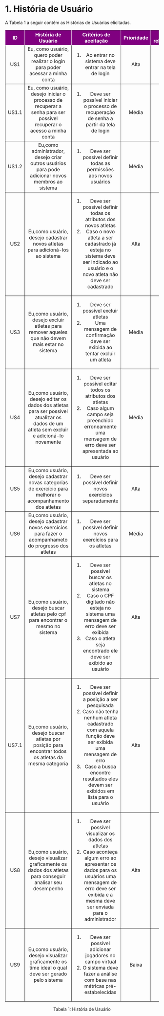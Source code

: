 # 1. História de Usuário

A Tabela 1 a seguir contém as Histórias de Usuárias elicitadas. 

<table>
    <thead>
        <tr style="background-color: purple; color: white" >
            <th style="border-style:solid;border-width:1px;text-align:center">ID</th>
            <th style="border-style:solid;border-width:1px;text-align:center">História de Usuário</th>
            <th style="border-style:solid;border-width:1px;text-align:center">Critérios de aceitação</th>
            <th style="border-style:solid;border-width:1px;text-align:center">Prioridade</th>
            <th style="border-style:solid;border-width:1px;text-align:center">RF/RNF relacionado</th>
        </tr>
    </thead>
    <tbody>
        <tr>
            <span id="ustory-01"></span>
            <td style="border-style:solid;border-width:1px;text-align:center;vertical-align:middle" rowspan="1">US1</td>
            <td style="border-style:solid;border-width:1px;text-align:center;vertical-align:middle" rowspan="1">Eu, como usuário, quero poder realizar o login para poder acessar a minha conta</td>
            <td style="border-style:solid;border-width:1px;text-align:center;vertical-align:middle" rowspan="1"><ol><li>Ao entrar no sistema deve entrar na tela de login</li></ol></td>
            <td style="border-style:solid;border-width:1px;text-align:center;vertical-align:middle">Alta</td>
            <td style="border-style:solid;border-width:1px;text-align:center;vertical-align:middle">RF01</td>
        </tr>
        <tr>
            <span id="ustory-01"></span>
            <td style="border-style:solid;border-width:1px;text-align:center;vertical-align:middle" rowspan="1">US1.1</td>
            <td style="border-style:solid;border-width:1px;text-align:center;vertical-align:middle" rowspan="1">Eu, como usuário, desejo iniciar o processo de recuperar a senha para ser possível recuperar o acesso a minha conta</td>
            <td style="border-style:solid;border-width:1px;text-align:center;vertical-align:middle" rowspan="1"><ol><li>Deve ser possível iniciar o processo de recuperação de senha a partir da tela de login</li></ol></td>
            <td style="border-style:solid;border-width:1px;text-align:center;vertical-align:middle"> Média </td>
            <td style="border-style:solid;border-width:1px;text-align:center;vertical-align:middle">RF01</td>
        </tr>
        <tr>
            <span id="ustory-01"></span>
            <td style="border-style:solid;border-width:1px;text-align:center;vertical-align:middle" rowspan="1">US1.2</td>
            <td style="border-style:solid;border-width:1px;text-align:center;vertical-align:middle" rowspan="1">Eu,como administrador, desejo criar outros usuários para pode adicionar novos membros ao sistema</td>
            <td style="border-style:solid;border-width:1px;text-align:center;vertical-align:middle" rowspan="1"><ol><li>Deve ser possível definir todas as permissões aos novos usuários</li></ol></td>
            <td style="border-style:solid;border-width:1px;text-align:center;vertical-align:middle">Média</td>
            <td style="border-style:solid;border-width:1px;text-align:center;vertical-align:middle">RF01</td>
        </tr>
        <tr>
            <span id="ustory-01"></span>
            <td style="border-style:solid;border-width:1px;text-align:center;vertical-align:middle" rowspan="1">US2</td>
            <td style="border-style:solid;border-width:1px;text-align:center;vertical-align:middle" rowspan="1">Eu,como usuário, desejo cadastrar novos atletas para adicioná-los ao sistema</td>
            <td style="border-style:solid;border-width:1px;text-align:center;vertical-align:middle" rowspan="1"><ol><li>Deve ser possível definir todas os atributos dos novos atletas</li><li>Caso o novo atleta a ser cadastrado já esteja no sistema deve ser indicado ao usuário e o novo atleta não deve ser cadastrado</li></ol></td>
            <td style="border-style:solid;border-width:1px;text-align:center;vertical-align:middle">Alta</td>
            <td style="border-style:solid;border-width:1px;text-align:center;vertical-align:middle">RF02</td>
        </tr>
        <tr>
            <span id="ustory-01"></span>
            <td style="border-style:solid;border-width:1px;text-align:center;vertical-align:middle" rowspan="1">US3</td>
            <td style="border-style:solid;border-width:1px;text-align:center;vertical-align:middle" rowspan="1">Eu,como usuário, desejo excluir atletas para remover aqueles que não devem mais estar no sistema</td>
            <td style="border-style:solid;border-width:1px;text-align:center;vertical-align:middle" rowspan="1"><ol><li>Deve ser possível excluir atletas</li><li>Uma mensagem de confirmação deve ser exibida ao tentar excluir um atleta</li></ol></td>
            <td style="border-style:solid;border-width:1px;text-align:center;vertical-align:middle">Média</td>
            <td style="border-style:solid;border-width:1px;text-align:center;vertical-align:middle">RF03</td>
        </tr>
        <tr>
            <span id="ustory-01"></span>
            <td style="border-style:solid;border-width:1px;text-align:center;vertical-align:middle" rowspan="1">US4</td>
            <td style="border-style:solid;border-width:1px;text-align:center;vertical-align:middle" rowspan="1">Eu,como usuário, desejo editar os dados dos atletas para ser possível atualizar os dados de um atleta sem excluir e adicioná-lo novamente</td>
            <td style="border-style:solid;border-width:1px;text-align:center;vertical-align:middle" rowspan="1"><ol><li>Deve ser possível editar todos os atributos dos atletas</li><li>Caso algum campo seja preenchido erroneamente uma mensagem de erro deve ser apresentada ao usuário</li></ol></td>
            <td style="border-style:solid;border-width:1px;text-align:center;vertical-align:middle">Média</td>
            <td style="border-style:solid;border-width:1px;text-align:center;vertical-align:middle">RF04</td>
        </tr>
        <tr>
            <span id="ustory-01"></span>
            <td style="border-style:solid;border-width:1px;text-align:center;vertical-align:middle" rowspan="1">US5</td>
            <td style="border-style:solid;border-width:1px;text-align:center;vertical-align:middle" rowspan="1">Eu,como usuário, desejo cadastrar novas categorias de exercício para melhorar o acompanhamento dos atletas</td>
            <td style="border-style:solid;border-width:1px;text-align:center;vertical-align:middle" rowspan="1"><ol><li>Deve ser possível definir novos exercícios separadamente</li></ol></td>
            <td style="border-style:solid;border-width:1px;text-align:center;vertical-align:middle">Alta</td>
            <td style="border-style:solid;border-width:1px;text-align:center;vertical-align:middle">RF05</td>
        </tr>
        <tr>
            <span id="ustory-01"></span>
            <td style="border-style:solid;border-width:1px;text-align:center;vertical-align:middle" rowspan="1">US6</td>
            <td style="border-style:solid;border-width:1px;text-align:center;vertical-align:middle" rowspan="1">Eu,como usuário, desejo cadastrar novos exercícios para fazer o acompanhameto do progresso dos atletas</td>
            <td style="border-style:solid;border-width:1px;text-align:center;vertical-align:middle" rowspan="1"><ol><li>Deve ser possível definir novos exercícios para os atletas</li></ol></td>
            <td style="border-style:solid;border-width:1px;text-align:center;vertical-align:middle">Média</td>
            <td style="border-style:solid;border-width:1px;text-align:center;vertical-align:middle">RF06</td>
        </tr>
        <tr>
            <span id="ustory-01"></span>
            <td style="border-style:solid;border-width:1px;text-align:center;vertical-align:middle" rowspan="1">US7</td>
            <td style="border-style:solid;border-width:1px;text-align:center;vertical-align:middle" rowspan="1">Eu,como usuário, desejo buscar atletas pelo cpf para encontrar o mesmo no sistema</td>
            <td style="border-style:solid;border-width:1px;text-align:center;vertical-align:middle" rowspan="1"><ol><li>Deve ser possível buscar os atletas no sistema</li><li>Caso o CPF digitado não esteja no sistema uma mensagem de erro deve ser exibida</li><li>Caso o atleta seja encontrado ele deve ser exibido ao usuário </li></ol></td>
            <td style="border-style:solid;border-width:1px;text-align:center;vertical-align:middle">Alta</td>
            <td style="border-style:solid;border-width:1px;text-align:center;vertical-align:middle">RF07</td>
        </tr>
        <tr>
            <span id="ustory-01"></span>
            <td style="border-style:solid;border-width:1px;text-align:center;vertical-align:middle" rowspan="1">US7.1</td>
            <td style="border-style:solid;border-width:1px;text-align:center;vertical-align:middle" rowspan="1">Eu,como usuário, desejo buscar atletas por posição para encontrar todos os atletas da mesma categoria</td>
            <td style="border-style:solid;border-width:1px;text-align:center;vertical-align:middle" rowspan="1"><ol><li>Deve ser possível definir a posição a ser pesquisada</li><li>Caso não tenha nenhum atleta cadastrado com aquela função deve ser exibida uma mensagem de erro</li><li>Caso a busca encontre resultados eles devem ser exibidos em lista para o usuário</li> </ol></td>
            <td style="border-style:solid;border-width:1px;text-align:center;vertical-align:middle">Alta</td>
            <td style="border-style:solid;border-width:1px;text-align:center;vertical-align:middle">RF08</td>
        </tr>
        <tr>
            <span id="ustory-01"></span>
            <td style="border-style:solid;border-width:1px;text-align:center;vertical-align:middle" rowspan="1">US8</td>
            <td style="border-style:solid;border-width:1px;text-align:center;vertical-align:middle" rowspan="1">Eu,como usuário, desejo visualizar graficamente os dados dos atletas para conseguir analisar seu desempenho</td>
            <td style="border-style:solid;border-width:1px;text-align:center;vertical-align:middle" rowspan="1"><ol><li>Deve ser possível visualizar os dados dos atletas</li><li>Caso aconteça algum erro ao apresentar os dados para os usuários uma mensagem de erro deve ser exibida e a mesma deve ser enviada para o administrador</li></ol></td>
            <td style="border-style:solid;border-width:1px;text-align:center;vertical-align:middle">Alta</td>
            <td style="border-style:solid;border-width:1px;text-align:center;vertical-align:middle">RF09</td>
        </tr>
        <tr>
            <span id="ustory-01"></span>
            <td style="border-style:solid;border-width:1px;text-align:center;vertical-align:middle" rowspan="1">US9</td>
            <td style="border-style:solid;border-width:1px;text-align:center;vertical-align:middle" rowspan="1">Eu,como usuário, desejo visualizar graficamente os time ideal o qual deve ser gerado pelo sistema</td>
            <td style="border-style:solid;border-width:1px;text-align:center;vertical-align:middle" rowspan="1"><ol><li>Deve ser possível adicionar jogadores no campo virtual</li><li>O sistema deve fazer a análise com base nas métricas pré-estabelecidas</li></ol></td>
            <td style="border-style:solid;border-width:1px;text-align:center;vertical-align:middle">Baixa</td>
            <td style="border-style:solid;border-width:1px;text-align:center;vertical-align:middle">-</td>
        </tr>
</table>

<div style="text-align: center">
<p>Tabela 1: História de Usuário</p>
</div>
